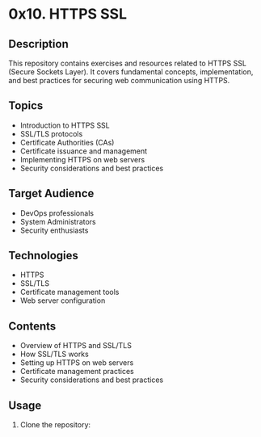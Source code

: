 # 0x10. HTTPS SSL

## Description
This repository contains exercises and resources related to HTTPS SSL (Secure Sockets Layer). It covers fundamental concepts, implementation, and best practices for securing web communication using HTTPS.

## Topics
- Introduction to HTTPS SSL
- SSL/TLS protocols
- Certificate Authorities (CAs)
- Certificate issuance and management
- Implementing HTTPS on web servers
- Security considerations and best practices

## Target Audience
- DevOps professionals
- System Administrators
- Security enthusiasts

## Technologies
- HTTPS
- SSL/TLS
- Certificate management tools
- Web server configuration

## Contents
- Overview of HTTPS and SSL/TLS
- How SSL/TLS works
- Setting up HTTPS on web servers
- Certificate management practices
- Security considerations and best practices

## Usage
1. Clone the repository:
